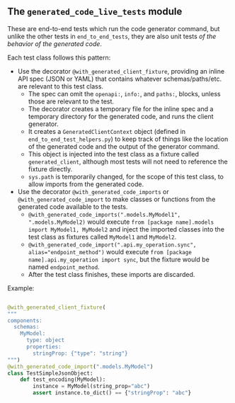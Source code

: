 ## The `generated_code_live_tests` module

These are end-to-end tests which run the code generator command, but unlike the other tests in `end_to_end_tests`, they are also unit tests _of the behavior of the generated code_.

Each test class follows this pattern:

- Use the decorator `@with_generated_client_fixture`, providing an inline API spec (JSON or YAML) that contains whatever schemas/paths/etc. are relevant to this test class. 
  - The spec can omit the `openapi:`, `info:`, and `paths:`, blocks, unless those are relevant to the test.
  - The decorator creates a temporary file for the inline spec and a temporary directory for the generated code, and runs the client generator.
  - It creates a `GeneratedClientContext` object (defined in `end_to_end_test_helpers.py`) to keep track of things like the location of the generated code and the output of the generator command.
  - This object is injected into the test class as a fixture called `generated_client`, although most tests will not need to reference the fixture directly.
  - `sys.path` is temporarily changed, for the scope of this test class, to allow imports from the generated code.
- Use the decorator `@with_generated_code_imports` or `@with_generated_code_import` to make classes or functions from the generated code available to the tests.
  - `@with_generated_code_imports(".models.MyModel1", ".models.MyModel2)` would execute `from [package name].models import MyModel1, MyModel2` and inject the imported classes into the test class as fixtures called `MyModel1` and `MyModel2`.
  - `@with_generated_code_import(".api.my_operation.sync", alias="endpoint_method")` would execute `from [package name].api.my_operation import sync`, but the fixture would be named `endpoint_method`.
  - After the test class finishes, these imports are discarded.

Example:

```python

@with_generated_client_fixture(
"""
components:
  schemas:
    MyModel:
      type: object
      properties:
        stringProp: {"type": "string"}
""")
@with_generated_code_import(".models.MyModel")
class TestSimpleJsonObject:
    def test_encoding(MyModel):
        instance = MyModel(string_prop="abc")
        assert instance.to_dict() == {"stringProp": "abc"}
```
